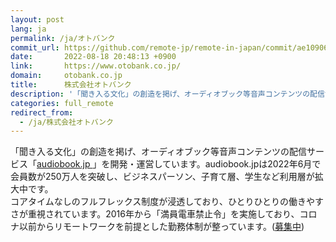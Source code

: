 ```yaml
---
layout: post
lang: ja
permalink: /ja/オトバンク
commit_url: https://github.com/remote-jp/remote-in-japan/commit/ae1090611296ec0b47e0ae2a9bd61cd04d1875b2
date:       2022-08-18 20:48:13 +0900
link:       https://www.otobank.co.jp/
domain:     otobank.co.jp
title:      株式会社オトバンク
description: '「聞き入る文化」の創造を掲げ、オーディオブック等音声コンテンツの配信サービス「audiobook.jp 」を開発・運営しています。audiobook.jpは2022年6月で会員数が250万人を突破し、ビジネスパーソン、子育て層、学生など利用層が拡大中です。 コアタイムなしのフルフレックス制度が浸透しており、ひとりひとりの働きやすさが重視されています。2016年から「満員電車禁止令」を実施しており、コロナ以前からリモートワークを前提とした勤務体制が整っています。(募集中)'
categories: full_remote
redirect_from:
  - /ja/株式会社オトバンク
---
```


<p>「聞き入る文化」の創造を掲げ、オーディオブック等音声コンテンツの配信サービス「<a href="https://audiobook.jp/">audiobook.jp </a>」を開発・運営しています。audiobook.jpは2022年6月で会員数が250万人を突破し、ビジネスパーソン、子育て層、学生など利用層が拡大中です。<br />コアタイムなしのフルフレックス制度が浸透しており、ひとりひとりの働きやすさが重視されています。2016年から「満員電車禁止令」を実施しており、コロナ以前からリモートワークを前提とした勤務体制が整っています。(<a href="https://open.talentio.com/r/1/c/otobank/homes/1894">募集中</a>)</p>
